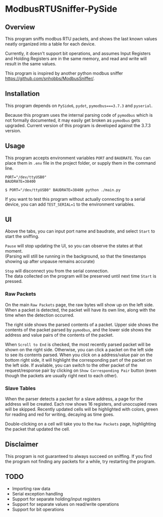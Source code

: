 # ModbusRTUSniffer-PySide

## Overview
This program sniffs modbus RTU packets, and shows the last known values neatly organized into a table for each device.

Currently, it doesn't support bit operations, and assumes Input Registers and Holding Registers are in the same
memory, and read and write will result in the same values.

This program is inspired by another python modbus sniffer https://github.com/snhobbs/ModbusSniffer/.

## Installation
This program depends on `PySide6`, `pydot`, `pymodbus===3.7.3` and `pyserial`.

Because this program uses the internal parsing code of `pymodbus` which is not formally documented, it may easily
get broken as `pymodbus` gets upgraded. Current version of this program is developed against the 3.7.3 version. 

## Usage
This program accepts environment variables `PORT` and `BAUDRATE`. You can place them in `.env` file in the project
folder, or supply them in the command line.

```dotenv
PORT="/dev/ttyUSB0"
BAUDRATE=38400
```

```commandline
$ PORT="/dev/ttyUSB0" BAUDRATE=38400 python ./main.py
```

If you want to test this program without actually connecting to a serial device, you can add `TEST_SERIAL=1` to the
environment variables.

## UI
Above the tabs, you can input port name and baudrate, and select `Start` to start the sniffing.

`Pause` will stop updating the UI, so you can observe the states at that moment.  
(Parsing will still be running in the background, so that the timestamps showing up after unpause remains accurate)

`Stop` will disconnect you from the serial connection.  
The data collected on the program will be preserved until next time `Start` is pressed.

### Raw Packets
On the main `Raw Packets` page, the raw bytes will show up on the left side. When a packet is detected, the packet
will have its own line, along with the time when the detection occurred.

The right side shows the parsed contents of a packet. Upper side shows the contents of the packet parsed by `pymodbus`,
and the lower side shows the address and value pairs of the contents of the packet.

When `Scroll to End` is checked, the most recently parsed packet will be shown on the right side.
Otherwise, you can click a packet on the left side to see its contents parsed. When you click on a address/value pair
on the bottom right side, it will highlight the corresponding part of the packet on the left side.
If available, you can switch to the other packet of the request/response pair by clicking on 
`Show Corresponding Pair` button (even though the packets are usually right next to each other). 

### Slave Tables
When the parser detects a packet for a slave address, a page for the address will be created.
Each row shows 16 registers, and unoccupied rows will be skipped. Recently updated cells will be highlighted
with colors, green for reading and red for writing, decaying as time goes.

Double-clicking on a cell will take you to the `Raw Packets` page, highlighting the packet that updated the cell.

## Disclaimer
This program is not guaranteed to always succeed on sniffing. If you find the program not finding any packets
for a while, try restarting the program.

## TODO
* Importing raw data
* Serial exception handling
* Support for separate holding/input registers
* Support for separate values on read/write operations
* Support for bit operations
